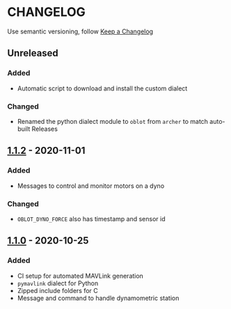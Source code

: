 # CHANGELOG

Use semantic versioning, follow [Keep a Changelog](https://keepachangelog.com/en/1.0.0/)

## Unreleased
### Added
- Automatic script to download and install the custom dialect

### Changed
- Renamed the python dialect module to `oblot` from `archer` to match auto-built Releases

## [1.1.2] - 2020-11-01
### Added
- Messages to control and monitor motors on a dyno

### Changed
- `OBLOT_DYNO_FORCE` also has timestamp and sensor id

## [1.1.0] - 2020-10-25
### Added
- CI setup for automated MAVLink generation
- `pymavlink` dialect for Python
- Zipped include folders for C
- Message and command to handle dynamometric station

[1.1.2]: https://gitlab.com/wut-daas/oblot-embedded/-/releases/1.1.2
[1.1.0]: https://gitlab.com/wut-daas/oblot-embedded/-/releases/1.1.0
